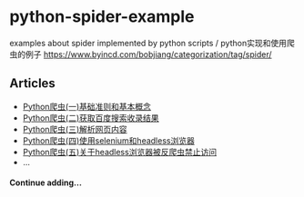 # python-spider-example
examples about spider implemented by python scripts / python实现和使用爬虫的例子
https://www.byincd.com/bobjiang/categorization/tag/spider/

## Articles
* [Python爬虫(一)基础准则和基本概念](https://www.byincd.com/bobjiang/article-0189/)
* [Python爬虫(二)获取百度搜索收录结果](https://www.byincd.com/bobjiang/article-0190/)
* [Python爬虫(三)解析网页内容](https://www.byincd.com/bobjiang/article-0191/)
* [Python爬虫(四)使用selenium和headless浏览器](https://www.byincd.com/bobjiang/article-01117/)
* [Python爬虫(五)关于headless浏览器被反爬虫禁止访问](https://www.byincd.com/bobjiang/article-01118/)
* ...


#### Continue adding...
